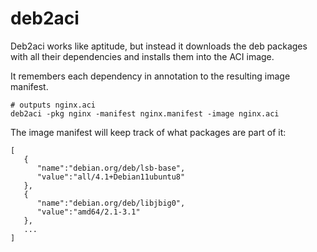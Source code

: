 # deb2aci

Deb2aci works like aptitude, but instead it downloads the deb packages with all their dependencies
and installs them into the ACI image.

It remembers each dependency in annotation to the resulting image manifest.

```
# outputs nginx.aci
deb2aci -pkg nginx -manifest nginx.manifest -image nginx.aci
```

The image manifest will keep track of what packages are part of it:

```
[
   {
      "name":"debian.org/deb/lsb-base",
      "value":"all/4.1+Debian11ubuntu8"
   },
   {
      "name":"debian.org/deb/libjbig0",
      "value":"amd64/2.1-3.1"
   },
   ...
]
```


